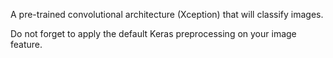 A pre-trained convolutional architecture (Xception) that will classify images.

Do not forget to apply the default Keras preprocessing on your image feature.